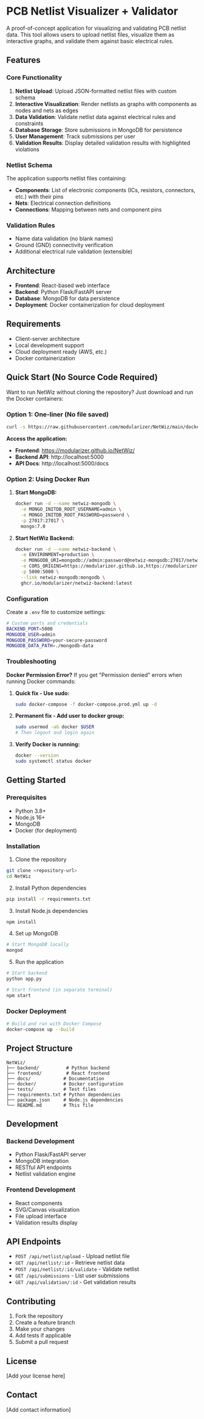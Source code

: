 # PCB Netlist Visualizer + Validator

A proof-of-concept application for visualizing and validating PCB netlist data. This tool allows users to upload netlist files, visualize them as interactive graphs, and validate them against basic electrical rules.

## Features

### Core Functionality
1. **Netlist Upload**: Upload JSON-formatted netlist files with custom schema
2. **Interactive Visualization**: Render netlists as graphs with components as nodes and nets as edges
3. **Data Validation**: Validate netlist data against electrical rules and constraints
4. **Database Storage**: Store submissions in MongoDB for persistence
5. **User Management**: Track submissions per user
6. **Validation Results**: Display detailed validation results with highlighted violations

### Netlist Schema
The application supports netlist files containing:
- **Components**: List of electronic components (ICs, resistors, connectors, etc.) with their pins
- **Nets**: Electrical connection definitions
- **Connections**: Mapping between nets and component pins

### Validation Rules
- Name data validation (no blank names)
- Ground (GND) connectivity verification
- Additional electrical rule validation (extensible)

## Architecture

- **Frontend**: React-based web interface
- **Backend**: Python Flask/FastAPI server
- **Database**: MongoDB for data persistence
- **Deployment**: Docker containerization for cloud deployment

## Requirements

- Client-server architecture
- Local development support
- Cloud deployment ready (AWS, etc.)
- Docker containerization

## Quick Start (No Source Code Required)

Want to run NetWiz without cloning the repository? Just download and run the Docker containers:

### Option 1: One-liner (No file saved)

```bash
curl -s https://raw.githubusercontent.com/modularizer/NetWiz/main/docker-compose.prod.yml | docker-compose -f - up -d
```

**Access the application:**
   - **Frontend**: https://modularizer.github.io/NetWiz/
   - **Backend API**: http://localhost:5000
   - **API Docs**: http://localhost:5000/docs

### Option 2: Using Docker Run

1. **Start MongoDB:**
   ```bash
   docker run -d --name netwiz-mongodb \
     -e MONGO_INITDB_ROOT_USERNAME=admin \
     -e MONGO_INITDB_ROOT_PASSWORD=password \
     -p 27017:27017 \
     mongo:7.0
   ```

2. **Start NetWiz Backend:**
   ```bash
   docker run -d --name netwiz-backend \
     -e ENVIRONMENT=production \
     -e MONGODB_URI=mongodb://admin:password@netwiz-mongodb:27017/netwiz?authSource=admin \
     -e CORS_ORIGINS=https://modularizer.github.io,https://modularizer.github.io/NetWiz \
     -p 5000:5000 \
     --link netwiz-mongodb:mongodb \
     ghcr.io/modularizer/netwiz-backend:latest
   ```

### Configuration

Create a `.env` file to customize settings:

```bash
# Custom ports and credentials
BACKEND_PORT=5000
MONGODB_USER=admin
MONGODB_PASSWORD=your-secure-password
MONGODB_DATA_PATH=./mongodb-data
```

### Troubleshooting

**Docker Permission Error?** If you get "Permission denied" errors when running Docker commands:

1. **Quick fix - Use sudo:**
   ```bash
   sudo docker-compose -f docker-compose.prod.yml up -d
   ```

2. **Permanent fix - Add user to docker group:**
   ```bash
   sudo usermod -aG docker $USER
   # Then logout and login again
   ```

3. **Verify Docker is running:**
   ```bash
   docker --version
   sudo systemctl status docker
   ```

## Getting Started

### Prerequisites
- Python 3.8+
- Node.js 16+
- MongoDB
- Docker (for deployment)

### Installation

1. Clone the repository
```bash
git clone <repository-url>
cd NetWiz
```

2. Install Python dependencies
```bash
pip install -r requirements.txt
```

3. Install Node.js dependencies
```bash
npm install
```

4. Set up MongoDB
```bash
# Start MongoDB locally
mongod
```

5. Run the application
```bash
# Start backend
python app.py

# Start frontend (in separate terminal)
npm start
```

### Docker Deployment

```bash
# Build and run with Docker Compose
docker-compose up --build
```

## Project Structure

```
NetWiz/
├── backend/          # Python backend
├── frontend/         # React frontend
├── docs/            # Documentation
├── docker/          # Docker configuration
├── tests/           # Test files
├── requirements.txt # Python dependencies
├── package.json     # Node.js dependencies
└── README.md        # This file
```

## Development

### Backend Development
- Python Flask/FastAPI server
- MongoDB integration
- RESTful API endpoints
- Netlist validation engine

### Frontend Development
- React components
- SVG/Canvas visualization
- File upload interface
- Validation results display

## API Endpoints

- `POST /api/netlist/upload` - Upload netlist file
- `GET /api/netlist/:id` - Retrieve netlist data
- `POST /api/netlist/:id/validate` - Validate netlist
- `GET /api/submissions` - List user submissions
- `GET /api/validation/:id` - Get validation results

## Contributing

1. Fork the repository
2. Create a feature branch
3. Make your changes
4. Add tests if applicable
5. Submit a pull request

## License

[Add your license here]

## Contact

[Add contact information]
